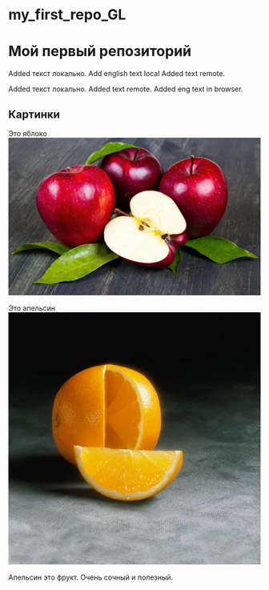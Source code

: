 # my_first_repo_GL
# Мой первый репозиторий

Added текст локально. Add english text local
Added text remote.


Added текст локально.
Added text remote. Added eng text in browser.

## Картинки
Это яблоко
![Это яблоко](apple.jpg)

Это апельсин
![Это апельсин!](orange.jpg)

Апельсин это фрукт. Очень сочный и полезный.